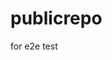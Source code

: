 # publicrepo
for e2e test























































































































































































































































































































































































































































































































































































































































































































































































































































































































































































































































































































































































































































































































































































































































































































































































































































































































































































































































































































































































































































































































































































































































































































































































































































































































































































































































































































































































































































































































































































































































































































































































































































































































































































































































































































































































































































































































































































































































































































































































































































































































































































































































































































































































































































































































































